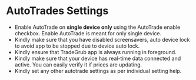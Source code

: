 # **AutoTrades Settings**

- Enable AutoTrade on **single device only** using the AutoTrade enable checkbox. Enable AutoTrade is meant for only single device.
- Kindly make sure that you have disabled screensavers, auto device lock to avoid app to be stopped due to device auto lock.
- Kindly ensure that TradeGrub app is always running in foreground.
- Kindly make sure that your device has real-time data connected and active. You can easily verify it if prices are updating.
- Kindly set any other autotrade settings as per individual setting help.


